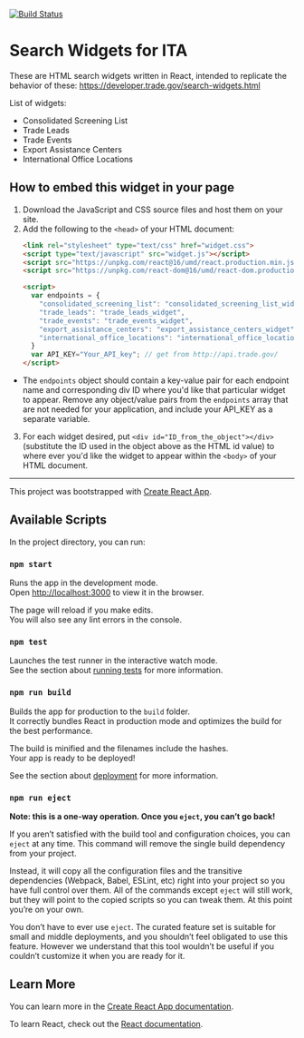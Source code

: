 [![Build Status](https://travis-ci.org/GovWizely/ita-widgets-react.svg?branch=master)](https://travis-ci.org/GovWizely/ita-widgets-react)

# Search Widgets for ITA

These are HTML search widgets written in React, intended to replicate the behavior of these: https://developer.trade.gov/search-widgets.html

List of widgets:
* Consolidated Screening List
* Trade Leads
* Trade Events
* Export Assistance Centers
* International Office Locations

## How to embed this widget in your page

1. Download the JavaScript and CSS source files and host them on your site.
2. Add the following to the `<head>` of your HTML document:
    ```html
    <link rel="stylesheet" type="text/css" href="widget.css">
    <script type="text/javascript" src="widget.js"></script>
    <script src="https://unpkg.com/react@16/umd/react.production.min.js" crossorigin></script>
    <script src="https://unpkg.com/react-dom@16/umd/react-dom.production.min.js" crossorigin></script>

    <script>
      var endpoints = {
        "consolidated_screening_list": "consolidated_screening_list_widget",
        "trade_leads": "trade_leads_widget",
        "trade_events": "trade_events_widget",
        "export_assistance_centers": "export_assistance_centers_widget",
        "international_office_locations": "international_office_locations_widget",
      }
      var API_KEY="Your_API_key"; // get from http://api.trade.gov/
    </script>
    ```
* The `endpoints` object should contain a key-value pair for each endpoint name and corresponding div ID where you'd like that particular widget to appear. Remove any object/value pairs from the `endpoints` array that are not needed for your application, and include your API_KEY as a separate variable.

3. For each widget desired, put `<div id="ID_from_the_object"></div>` (substitute the ID used in the object above as the HTML id value) to where ever you'd like the widget to appear within the `<body>` of your HTML document.

*************************************************************************************************

This project was bootstrapped with [Create React App](https://github.com/facebook/create-react-app).

## Available Scripts

In the project directory, you can run:

### `npm start`

Runs the app in the development mode.<br>
Open [http://localhost:3000](http://localhost:3000) to view it in the browser.

The page will reload if you make edits.<br>
You will also see any lint errors in the console.

### `npm test`

Launches the test runner in the interactive watch mode.<br>
See the section about [running tests](https://facebook.github.io/create-react-app/docs/running-tests) for more information.

### `npm run build`

Builds the app for production to the `build` folder.<br>
It correctly bundles React in production mode and optimizes the build for the best performance.

The build is minified and the filenames include the hashes.<br>
Your app is ready to be deployed!

See the section about [deployment](https://facebook.github.io/create-react-app/docs/deployment) for more information.

### `npm run eject`

**Note: this is a one-way operation. Once you `eject`, you can’t go back!**

If you aren’t satisfied with the build tool and configuration choices, you can `eject` at any time. This command will remove the single build dependency from your project.

Instead, it will copy all the configuration files and the transitive dependencies (Webpack, Babel, ESLint, etc) right into your project so you have full control over them. All of the commands except `eject` will still work, but they will point to the copied scripts so you can tweak them. At this point you’re on your own.

You don’t have to ever use `eject`. The curated feature set is suitable for small and middle deployments, and you shouldn’t feel obligated to use this feature. However we understand that this tool wouldn’t be useful if you couldn’t customize it when you are ready for it.

## Learn More

You can learn more in the [Create React App documentation](https://facebook.github.io/create-react-app/docs/getting-started).

To learn React, check out the [React documentation](https://reactjs.org/).